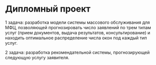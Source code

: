 # Дипломный проект

1 задача: разработка модели системы массового обслуживания для МФЦ, позволяющей прогнозировать число заявлений по трем типам услуг (прием документов, выдача результатов, консультирование) и находить оптимальное распределение числа окон под каждый тип услуг.

2 задача: разработка рекомендательной системы, прогнозирующей следующую услугу заявителя.
